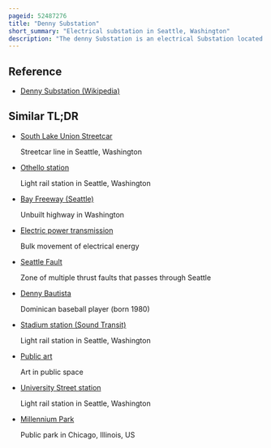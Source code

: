 ```yaml
---
pageid: 52487276
title: "Denny Substation"
short_summary: "Electrical substation in Seattle, Washington"
description: "The denny Substation is an electrical Substation located in Seattle's south Lake Union Neighborhood and is operated by seattle City Light. The Facility takes up a whole City Block along Denny Way and features a Community Center, interpretive Exhibits, a Dog Park, and public Art."
---
```


## Reference

- [Denny Substation (Wikipedia)](https://en.wikipedia.org/?curid=52487276)

## Similar TL;DR

- [South Lake Union Streetcar](/tldr/en/south-lake-union-streetcar)

  Streetcar line in Seattle, Washington

- [Othello station](/tldr/en/othello-station)

  Light rail station in Seattle, Washington

- [Bay Freeway (Seattle)](/tldr/en/bay-freeway-seattle)

  Unbuilt highway in Washington

- [Electric power transmission](/tldr/en/electric-power-transmission)

  Bulk movement of electrical energy

- [Seattle Fault](/tldr/en/seattle-fault)

  Zone of multiple thrust faults that passes through Seattle

- [Denny Bautista](/tldr/en/denny-bautista)

  Dominican baseball player (born 1980)

- [Stadium station (Sound Transit)](/tldr/en/stadium-station-sound-transit)

  Light rail station in Seattle, Washington

- [Public art](/tldr/en/public-art)

  Art in public space

- [University Street station](/tldr/en/university-street-station)

  Light rail station in Seattle, Washington

- [Millennium Park](/tldr/en/millennium-park)

  Public park in Chicago, Illinois, US
